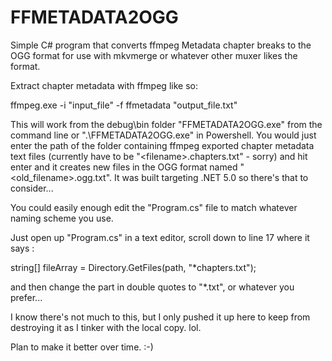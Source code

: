 # FFMETADATA2OGG

Simple C# program that converts ffmpeg Metadata chapter breaks to the OGG format for use with mkvmerge or whatever other muxer likes the format.

Extract chapter metadata with ffmpeg like so:

ffmpeg.exe -i "input_file" -f ffmetadata "output_file.txt"

This will work from the debug\bin folder "FFMETADATA2OGG.exe" from the command line or ".\FFMETADATA2OGG.exe" in Powershell. You would just enter the path of the folder containing ffmpeg exported chapter metadata text files (currently have to be "\<filename\>.chapters.txt" - sorry) and hit enter and it creates new files in the OGG format named "<old_filename>.ogg.txt". It was built targeting .NET 5.0 so there's that to consider...

You could easily enough edit the "Program.cs" file to match whatever naming scheme you use. 

Just open up "Program.cs" in a text editor, scroll down to line 17 where it says :

string[] fileArray = Directory.GetFiles(path, "*chapters.txt");

and then change the part in double quotes to "*.txt", or whatever you prefer...

I know there's not much to this, but I only pushed it up here to keep from destroying it as I tinker with the local copy. lol.

Plan to make it better over time. :-)

